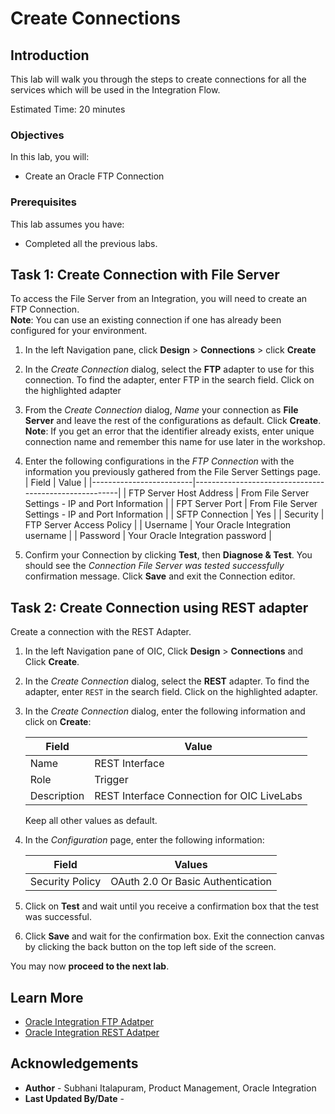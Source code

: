 # Create Connections

## Introduction


This lab will walk you through the steps to create connections for all the services which will be used in the Integration Flow.

Estimated Time: 20 minutes

### Objectives
In this lab, you will:
- Create an Oracle FTP Connection

### Prerequisites
This lab assumes you have:
- Completed all the previous labs.

## Task 1: Create Connection with File Server

To access the File Server from an Integration, you will need to create an FTP Connection.  
**Note**: You can use an existing connection if one has already been configured for your environment.

1. In the left Navigation pane, click **Design** &gt; **Connections** &gt; click **Create**
2. In the *Create Connection* dialog, select the **FTP** adapter to use for this connection. To find the adapter, enter FTP in the search field. Click on the highlighted adapter
3. From the *Create Connection* dialog, *Name* your connection as **File Server** and leave the rest of the configurations as default. Click **Create**.  
**Note**: If you get an error that the identifier already exists, enter unique connection name and remember this name for use later in the workshop.
4. Enter the following configurations in the *FTP Connection* with the information you previously gathered from the File Server Settings page.  
| Field                   | Value                                                 |
|-------------------------|-------------------------------------------------------|
| FTP Server Host Address | From File Server Settings - IP and Port Information   |
| FPT Server Port         | From File Server Settings - IP and Port Information   |
| SFTP Connection         | Yes                                                   |
| Security                | FTP Server Access Policy                              |
| Username                | Your Oracle Integration username                      |
| Password                | Your Oracle Integration password                      |

5. Confirm your Connection by clicking **Test**, then **Diagnose & Test**. You should see the *Connection File Server was tested successfully* confirmation message. Click **Save** and exit the Connection editor.

##	Task	2: Create Connection using REST adapter
Create a connection with the REST Adapter.

1. In the left Navigation pane of OIC, Click **Design** &gt; **Connections** and Click **Create**.
2. In the *Create Connection* dialog, select the **REST** adapter. To find the adapter, enter `REST` in the search field. Click on the highlighted adapter.
3. In the *Create Connection* dialog, enter the following information and click on **Create**:

    | **Field**        | **Value**          |       
    | --- | ----------- |
    | Name         | REST Interface     |
    | Role         | Trigger       |
    | Description  | REST Interface Connection for OIC LiveLabs |

    Keep all other values as default.

4. In the *Configuration* page, enter the following information:

    | **Field**  | **Values** |
    |---|---|
    |Security Policy | OAuth 2.0 Or Basic Authentication |

5. Click on **Test**  and wait until you receive a confirmation box that the test was successful.
6. Click **Save** and wait for the confirmation box. Exit the connection canvas by clicking the back button on the top left side of the screen.

You may now **proceed to the next lab**.


## Learn More

* [Oracle Integration FTP Adatper](https://docs.oracle.com/en/cloud/paas/application-integration/ftp-adapter/ftp-adapter-capabilities.html)
* [Oracle Integration REST Adatper](https://docs.oracle.com/en/cloud/paas/application-integration/rest-adapter/rest-adapter-capabilities.html)

## Acknowledgements
* **Author** - Subhani Italapuram, Product Management, Oracle Integration
* **Last Updated By/Date** -
